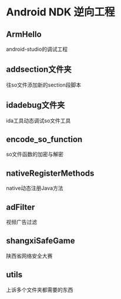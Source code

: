 # Android NDK 逆向工程

## ArmHello
android-studio的调试工程

## addsection文件夹
往so文件添加新的section段脚本

## idadebug文件夹
ida工具动态调试so文件工具

## encode_so_function
so文件函数的加密与解密

## nativeRegisterMethods
native动态注册Java方法

## adFilter
视频广告过滤

## shangxiSafeGame
陕西省网络安全大赛

## utils
上诉多个文件夹都需要的东西
